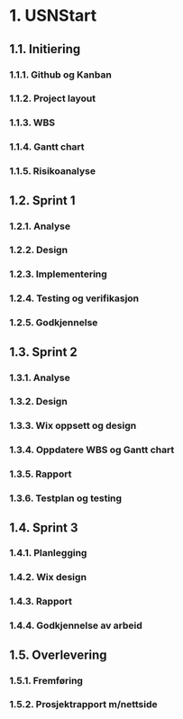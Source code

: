 # 1. 	 USNStart
## 1.1.     Initiering
### 1.1.1.  	Github og Kanban
### 1.1.2.  	Project layout
### 1.1.3.  	WBS
### 1.1.4.  	Gantt chart
### 1.1.5.  	Risikoanalyse
## 1.2.	    Sprint 1
### 1.2.1.  	Analyse
### 1.2.2.	Design
### 1.2.3.	Implementering
### 1.2.4.	Testing og verifikasjon
### 1.2.5.	Godkjennelse
## 1.3.	    Sprint 2
### 1.3.1.  	Analyse
### 1.3.2.	Design
### 1.3.3.      Wix oppsett og design
### 1.3.4.	Oppdatere WBS og Gantt chart
### 1.3.5.      Rapport
### 1.3.6.      Testplan og testing
## 1.4.	    Sprint 3
### 1.4.1.  	Planlegging
### 1.4.2.	Wix design
### 1.4.3.	Rapport
### 1.4.4.	Godkjennelse av arbeid
## 1.5.     Overlevering
### 1.5.1.  	Fremføring
### 1.5.2.  	Prosjektrapport m/nettside
